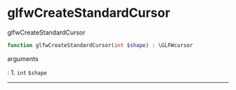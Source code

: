 # glfwCreateStandardCursor
glfwCreateStandardCursor

```php
function glfwCreateStandardCursor(int $shape) : \GLFWcursor
```



arguments

:    1. `int` `$shape` 



---
     